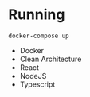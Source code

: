 # Running

``` 
docker-compose up
```


- Docker
- Clean Architecture
- React
- NodeJS
- Typescript

